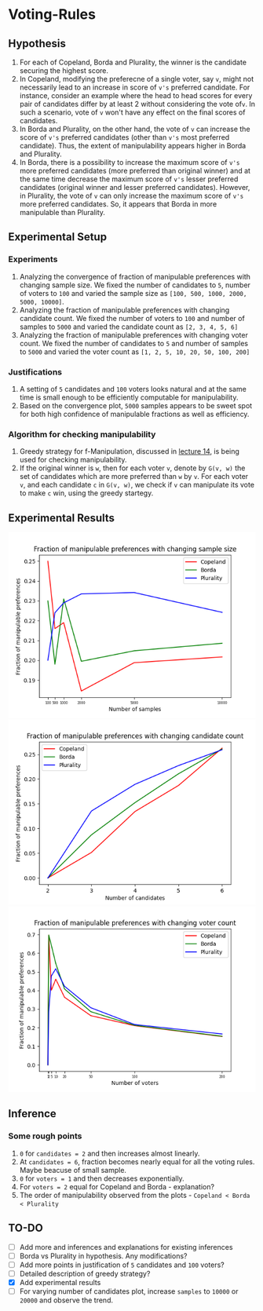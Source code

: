 # Voting-Rules

## Hypothesis
1. For each of Copeland, Borda and Plurality, the winner is the candidate securing the highest score.
2. In Copeland, modifying the preferecne of a single voter, say `v`, might not necessarily lead to an increase in score of `v's` preferred candidate. For instance, consider an example where the head to head scores for every pair of candidates differ by at least 2 without considering the vote of`v`. In such a scenario, vote of `v` won't have any effect on the final scores of candidates.
3. In Borda and Plurality, on the other hand, the vote of `v` can increase the score of `v's` preferred candidates (other than `v's` most preferred candidate). Thus, the extent of manipulability appears higher in Borda and Plurality.
4. In Borda, there is a possibility to increase the maximum score of `v's` more preferred candidates (more preferred than original winner) and at the same time decrease the maximum score of `v's` lesser preferred candidates (original winner and lesser preferred candidates). However, in Plurality, the vote of `v` can only increase the maximum score of `v's` more preferred candidates. So, it appears that Borda in more manipulable than Plurality.

## Experimental Setup
### Experiments
1. Analyzing the convergence of fraction of manipulable preferences with changing sample size. We fixed the number of candidates to `5`, number of voters to `100` and varied the sample size as `[100, 500, 1000, 2000, 5000, 10000]`.
2. Analyzing the fraction of manipulable preferences with changing candidate count. We fixed the number of voters to `100` and number of samples to `5000` and varied the candidate count as `[2, 3, 4, 5, 6]`
3. Analyzing the fraction of manipulable preferences with changing voter count. We fixed the number of candidates to `5` and number of samples to `5000` and varied the voter count as `[1, 2, 5, 10, 20, 50, 100, 200]`

### Justifications
1. A setting of `5` candidates and `100` voters looks natural and at the same time is small enough to be efficiently computable for manipulability.
2. Based on the convergence plot, `5000` samples appears to be sweet spot for both high confidence of manipulable fractions as well as efficiency.

### Algorithm for checking manipulability
1. Greedy strategy for f-Manipulation, discussed in [lecture 14](https://rohitvaish.in/Teaching/2022-Fall/Slides/Lecture-14.pdf), is being used for checking manipulability.
2. If the original winner is `w`, then for each voter `v`, denote by `G(v, w)` the set of candidates which are more preferred than `w` by `v`. For each voter `v`, and each candidate `c` in `G(v, w)`, we check if `v` can manipulate its vote to make `c` win, using the greedy startegy.

## Experimental Results
![convergence of fraction of manipulable preferences with changing sample size](f_manipulable_vs_samples.png)
![fraction of manipulable preferences with changing candidate count](f_manipulable_vs_candidates.png)
![fraction of manipulable preferences with changing voter count](f_manipulable_vs_voters.png)

## Inference
### Some rough points
1. `0` for `candidates = 2` and then increases almost linearly.
2. At `candidates = 6`, fraction becomes nearly equal for all the voting rules. Maybe beacuse of small sample.
2. `0` for `voters = 1` and then decreases exponentially.
3. For `voters = 2` equal for Copeland and Borda - explanation?
4. The order of manipulability observed from the plots - `Copeland < Borda < Plurality`

## TO-DO
- [ ] Add more and inferences and explanations for existing inferences
- [ ] Borda vs Plurality in hypothesis. Any modifications?
- [ ] Add more points in justification of `5` candidates and `100` voters?
- [ ] Detailed description of greedy strategy?
- [x] Add experimental results
- [ ] For varying number of candidates plot, increase `samples` to `10000` or `20000` and observe the trend.